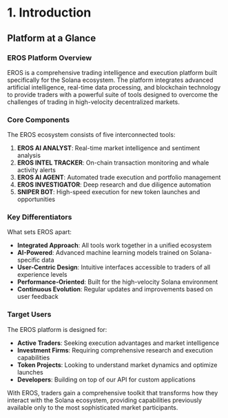 # 1. Introduction

## Platform at a Glance

### EROS Platform Overview

EROS is a comprehensive trading intelligence and execution platform built specifically for the Solana ecosystem. The platform integrates advanced artificial intelligence, real-time data processing, and blockchain technology to provide traders with a powerful suite of tools designed to overcome the challenges of trading in high-velocity decentralized markets.

### Core Components

The EROS ecosystem consists of five interconnected tools:

1. **EROS AI ANALYST**: Real-time market intelligence and sentiment analysis
2. **EROS INTEL TRACKER**: On-chain transaction monitoring and whale activity alerts
3. **EROS AI AGENT**: Automated trade execution and portfolio management
4. **EROS INVESTIGATOR**: Deep research and due diligence automation
5. **SNIPER BOT**: High-speed execution for new token launches and opportunities

### Key Differentiators

What sets EROS apart:

- **Integrated Approach**: All tools work together in a unified ecosystem
- **AI-Powered**: Advanced machine learning models trained on Solana-specific data
- **User-Centric Design**: Intuitive interfaces accessible to traders of all experience levels
- **Performance-Oriented**: Built for the high-velocity Solana environment
- **Continuous Evolution**: Regular updates and improvements based on user feedback

### Target Users

The EROS platform is designed for:

- **Active Traders**: Seeking execution advantages and market intelligence
- **Investment Firms**: Requiring comprehensive research and execution capabilities
- **Token Projects**: Looking to understand market dynamics and optimize launches
- **Developers**: Building on top of our API for custom applications

With EROS, traders gain a comprehensive toolkit that transforms how they interact with the Solana ecosystem, providing capabilities previously available only to the most sophisticated market participants.